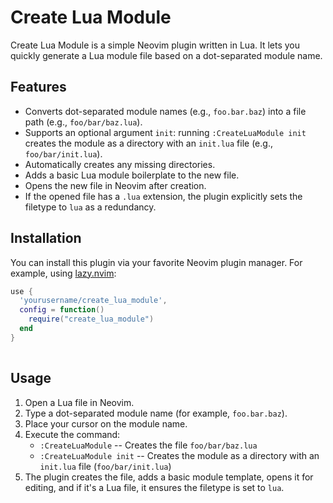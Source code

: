 # Create Lua Module

Create Lua Module is a simple Neovim plugin written in Lua. It lets you
quickly generate a Lua module file based on a dot-separated module name.

## Features

- Converts dot-separated module names (e.g., `foo.bar.baz`) into a file path (e.g., `foo/bar/baz.lua`).
- Supports an optional argument `init`: running `:CreateLuaModule init` creates the module as a directory with an `init.lua` file (e.g., `foo/bar/init.lua`).
- Automatically creates any missing directories.
- Adds a basic Lua module boilerplate to the new file.
- Opens the new file in Neovim after creation.
- If the opened file has a `.lua` extension, the plugin explicitly sets the filetype to `lua` as a redundancy.

## Installation

You can install this plugin via your favorite Neovim plugin manager. For
example, using [lazy.nvim](https://github.com/folke/lazy.nvim):

``` lua
use {
  'yourusername/create_lua_module',
  config = function()
    require("create_lua_module")
  end
}
  
```

## Usage

1.  Open a Lua file in Neovim.
2.  Type a dot-separated module name (for example, `foo.bar.baz`).
3.  Place your cursor on the module name.
4.  Execute the command:
    - `:CreateLuaModule` -- Creates the file `foo/bar/baz.lua`
    - `:CreateLuaModule init` -- Creates the module as a directory with an `init.lua` file (`foo/bar/init.lua`)
5.  The plugin creates the file, adds a basic module template, opens it
    for editing, and if it's a Lua file, it ensures the filetype is set
    to `lua`.

